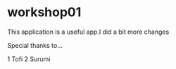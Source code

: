 # workshop01
This application is a useful app.I did a bit more changes

Special thanks to...

1 Tofi
2 Surumi